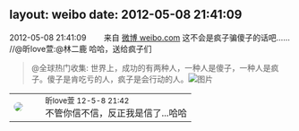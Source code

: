 layout: weibo
date: 2012-05-08 21:41:09
---
<meta name="referrer" content="no-referrer" />

2012-05-08 21:41:09  &nbsp;&nbsp;&nbsp;&nbsp;&nbsp;&nbsp; 来自 <a href="http://weibo.com/" rel="nofollow">微博 weibo.com</a>
这不会是疯子骗傻子的话吧…… //@昕love萱:@林二鹿 哈哈，送给疯子们
>  @全球热门收集: 世界上，成功的有两种人，一种人是傻子，一种人是疯子。傻子是肯吃亏的人，疯子是会行动的人。 ​​​
>  ![图片](https://ww1.sinaimg.cn/large/5cdf73cbgw1dsr56cvl0zj.jpg)

<table style="width: 100%;">
  <tr>
    <td style="width: 40px;"><img style="border-radius:50%" src="https://tva3.sinaimg.cn/crop.0.0.180.180.50/6958d0e3jw1e8qgp5bmzyj2050050aa8.jpg?KID=imgbed,tva&Expires=1624463792&ssig=9rqdZgyefO"></td>
    <td colspan="2"><small>昕love萱 12-5-8 21:42</small><br/>不管你信不信，反正我是信了...哈哈</td>
  </tr>
</table>
